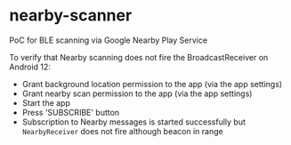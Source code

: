 # nearby-scanner
PoC for BLE scanning via Google Nearby Play Service

To verify that Nearby scanning does not fire the BroadcastReceiver on Android 12:

* Grant background location permission to the app (via the app settings)
* Grant nearby scan permission to the app (via the app settings)
* Start the app
* Press 'SUBSCRIBE' button
* Subscription to Nearby messages is started successfully but `NearbyReceiver` does not fire although beacon in range
